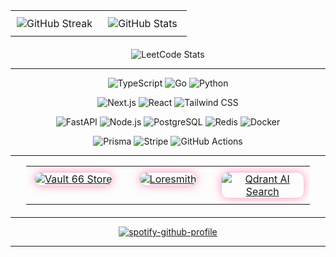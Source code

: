 <div align="center">
<table style="width: 100%; border-collapse: collapse;">
  <tr>
    <td style="width: 50%; padding: 10px; vertical-align: top;">
      <div align="center">
        <img src="https://streak-stats.demolab.com?user=mdombrov-33&theme=radical&background=0A001F&border=7C3AEB&fire=FF3F8E&ring=FF3F8E&hide_border=true&card_width=450" alt="GitHub Streak" />
      </div>
    </td>
    <td style="width: 50%; padding: 10px; vertical-align: top;">
      <div align="center">
        <img src="https://github-readme-stats.vercel.app/api?username=mdombrov-33&show_icons=true&theme=radical&bg_color=0A001F&hide_border=true&icon_color=FF3F8E&title_color=7C3AEB&text_color=D6CFFF&card_width=450" alt="GitHub Stats" />
      </div>
    </td>
  </tr>
</table>

<div align="center" style="margin-top: 20px;">
  <img src="https://leetcard.jacoblin.cool/maximator16?theme=catppuccinMocha&font=Twinkle%20Star&ext=activity" alt="LeetCode Stats" />
</div>

</div>

---

<div align="center">
  <p>
    <img src="https://img.shields.io/badge/-TypeScript-3178C6?style=for-the-badge&logo=typescript&logoColor=white&color=0A001F" alt="TypeScript" />
    <img src="https://img.shields.io/badge/-Go-00ADD8?style=for-the-badge&logo=go&logoColor=white&color=0A001F" alt="Go" />
    <img src="https://img.shields.io/badge/-Python-3776AB?style=for-the-badge&logo=python&logoColor=white&color=0A001F" alt="Python" />
  </p>
  <p>
    <img src="https://img.shields.io/badge/-Next.js-black?style=for-the-badge&logo=nextdotjs&logoColor=white&color=0A001F" alt="Next.js" />
    <img src="https://img.shields.io/badge/-React-61DAFB?style=for-the-badge&logo=react&logoColor=black&color=0A001F" alt="React" />
    <img src="https://img.shields.io/badge/-Tailwind-06B6D4?style=for-the-badge&logo=tailwindcss&logoColor=white&color=0A001F" alt="Tailwind CSS" />
  </p>
  <p>
    <img src="https://img.shields.io/badge/-FastAPI-009688?style=for-the-badge&logo=fastapi&logoColor=white&color=0A001F" alt="FastAPI" />
    <img src="https://img.shields.io/badge/-Node.js-339933?style=for-the-badge&logo=nodedotjs&logoColor=white&color=0A001F" alt="Node.js" />
    <img src="https://img.shields.io/badge/-PostgreSQL-4169E1?style=for-the-badge&logo=postgresql&logoColor=white&color=0A001F" alt="PostgreSQL" />
    <img src="https://img.shields.io/badge/-Redis-DC382D?style=for-the-badge&logo=redis&logoColor=white&color=0A001F" alt="Redis" />
    <img src="https://img.shields.io/badge/-Docker-2496ED?style=for-the-badge&logo=docker&logoColor=white&color=0A001F" alt="Docker" />
  </p>
  <p>
    <img src="https://img.shields.io/badge/-Prisma-2D3748?style=for-the-badge&logo=prisma&logoColor=white&color=0A001F" alt="Prisma" />
    <img src="https://img.shields.io/badge/-Stripe-008CDD?style=for-the-badge&logo=stripe&logoColor=white&color=0A001F" alt="Stripe" />
    <img src="https://img.shields.io/badge/-GitHub%20Actions-2088FF?style=for-the-badge&logo=githubactions&logoColor=white&color=0A001F" alt="GitHub Actions" />
  </p>
</div>

---

<div align="center">
<table style="width: 90%; border-collapse: collapse; margin-bottom: 20px;">
  <tr>
    <td style="width: 33.3%; padding: 10px; vertical-align: top;">
      <div align="center">
        <a href="https://github.com/mdombrov-33/vault-66-store" target="_blank">
          <img src="https://github-readme-stats.vercel.app/api/pin/?username=mdombrov-33&repo=vault-66-store&theme=radical&bg_color=0A001F&title_color=FF3F8E&text_color=D6CFFF&hide_border=true&show_owner=false" alt="Vault 66 Store" style="border-radius: 10px; box-shadow: 0 0 15px rgba(255, 63, 142, 0.6);">
        </a>
      </div>
    </td>
    <td style="width: 33.3%; padding: 10px; vertical-align: top;">
      <div align="center">
        <a href="https://github.com/mdombrov-33/loresmith" target="_blank">
          <img src="https://github-readme-stats.vercel.app/api/pin/?username=mdombrov-33&repo=loresmith&theme=radical&bg_color=0A001F&title_color=FF3F8E&text_color=D6CFFF&hide_border=true&show_owner=false" alt="Loresmith" style="border-radius: 10px; box-shadow: 0 0 15px rgba(255, 63, 142, 0.6);">
        </a>
      </div>
    </td>
    <td style="width: 33.3%; padding: 10px; vertical-align: top;">
      <div align="center">
        <a href="https://github.com/mdombrov-33/qdrant-ai-search" target="_blank">
          <img src="https://github-readme-stats.vercel.app/api/pin/?username=mdombrov-33&repo=qdrant-ai-search&theme=radical&bg_color=0A001F&title_color=FF3F8E&text_color=D6CFFF&hide_border=true&show_owner=false" alt="Qdrant AI Search" style="border-radius: 10px; box-shadow: 0 0 15px rgba(255, 63, 142, 0.6);">
        </a>
      </div>
    </td>
  </tr>
</table>
</div>

---

<div align="center">

  [![spotify-github-profile](https://spotify-github-profile.kittinanx.com/api/view?uid=1dqhdnjtxkrp7w89abjvfkz31&cover_image=true&theme=default&show_offline=false&background_color=121212&interchange=false&bar_color=503696&bar_color_cover=false)](https://github.com/kittinan/spotify-github-profile)
</div>

---

</div>
